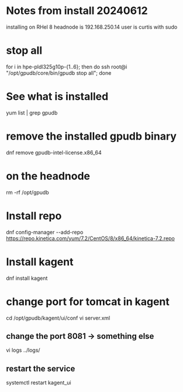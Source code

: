 # Notes from install 20240612

installing on RHel 8
headnode is 192.168.250.14
user is curtis with sudo


# stop all
for i in hpe-pldl325g10p-{1..6}; then do ssh root@i "/opt/gpudb/core/bin/gpudb stop all"; done

# See what is installed
yum list | grep gpudb

# remove the installed gpudb binary
dnf remove gpudb-intel-license.x86_64

# on the headnode
rm -rf /opt/gpudb

# Install repo
dnf config-manager --add-repo https://repo.kinetica.com/yum/7.2/CentOS/8/x86_64/kinetica-7.2.repo

# Install kagent
dnf install kagent

# change port for tomcat in kagent
cd /opt/gpudb/kagent/ui/conf
vi server.xml
## change the port  8081 -> something else
vi logs ../logs/

## restart the service
systemctl restart kagent_ui


